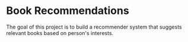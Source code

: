 # Book Recommendations

The goal of this project is to build a recommender system that suggests relevant books based on person's interests.
